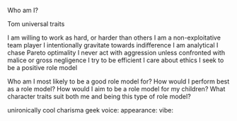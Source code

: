 Who am I?

Tom universal traits

I am willing to work as hard, or harder than others
I am a non-exploitative team player
I intentionally gravitate towards indifference
I am analytical
I chase Pareto optimality
I never act with aggression unless confronted with malice or gross negligence
I try to be efficient
I care about ethics
I seek to be a positive role model

Who am I most likely to be a good role model for?
How would I perform best as a role model?
How would I aim to be a role model for my children?
What character traits suit both me and being this type of role model?

unironically cool charisma geek
voice: 
appearance: 
vibe: 
